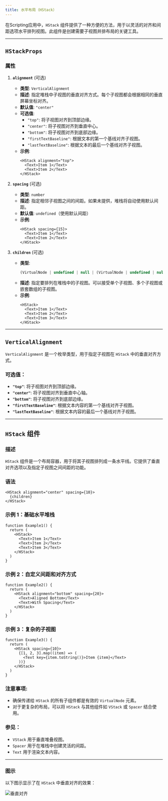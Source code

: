 ```yaml
---
title: 水平布局（HStack）
---
```

在Scripting应用中，`HStack` 组件提供了一种方便的方法，用于以灵活的对齐和间距选项水平排列视图。此组件是创建需要子视图并排布局的关键工具。

---

## **`HStackProps`**

### 属性

1. **`alignment`** (可选)
   - **类型**: `VerticalAlignment`
   - **描述**: 指定堆栈中子视图的垂直对齐方式。每个子视图都会根据相同的垂直屏幕坐标对齐。
   - **默认值**: `"center"`
   - **可选值**:
     - `"top"`: 将子视图对齐到顶部边缘。
     - `"center"`: 将子视图对齐到垂直中心。
     - `"bottom"`: 将子视图对齐到底部边缘。
     - `"firstTextBaseline"`: 根据文本的第一个基线对齐子视图。
     - `"lastTextBaseline"`: 根据文本的最后一个基线对齐子视图。
   - **示例**:
     ```tsx
     <HStack alignment="top">
       <Text>Item 1</Text>
       <Text>Item 2</Text>
     </HStack>
     ```

2. **`spacing`** (可选)
   - **类型**: `number`
   - **描述**: 指定相邻子视图之间的间距。如果未提供，堆栈将自动使用默认间距。
   - **默认值**: `undefined`（使用默认间距）
   - **示例**:
     ```tsx
     <HStack spacing={15}>
       <Text>Item 1</Text>
       <Text>Item 2</Text>
     </HStack>
     ```

3. **`children`** (可选)
   - **类型**: 
     ```ts
     (VirtualNode | undefined | null | (VirtualNode | undefined | null)[])[] | VirtualNode | undefined
     ```
   - **描述**: 指定要排列在堆栈中的子视图。可以接受单个子视图、多个子视图或嵌套数组的子视图。
   - **示例**:
     ```tsx
     <HStack>
       <Text>Item 1</Text>
       <Text>Item 2</Text>
       <Text>Item 3</Text>
     </HStack>
     ```

---

## **`VerticalAlignment`**

`VerticalAlignment` 是一个枚举类型，用于指定子视图在 `HStack` 中的垂直对齐方式。

### 可选值：
- **`"top"`**: 将子视图对齐到顶部边缘。
- **`"center"`**: 将子视图对齐到垂直中心轴。
- **`"bottom"`**: 将子视图对齐到底部边缘。
- **`"firstTextBaseline"`**: 根据文本内容的第一个基线对齐子视图。
- **`"lastTextBaseline"`**: 根据文本内容的最后一个基线对齐子视图。

---

## **`HStack` 组件**

### 描述

`HStack` 组件是一个布局容器，用于将其子视图排列成一条水平线。它提供了垂直对齐选项以及指定子视图之间间距的功能。

### 语法
```tsx
<HStack alignment="center" spacing={10}>
  {children}
</HStack>
```

### 示例 1：基础水平堆栈
```tsx
function Example1() {
  return (
    <HStack>
      <Text>Item 1</Text>
      <Text>Item 2</Text>
      <Text>Item 3</Text>
    </HStack>
  )
}
```

### 示例 2：自定义间距和对齐方式
```tsx
function Example2() {
  return (
    <HStack alignment="bottom" spacing={20}>
      <Text>Aligned Bottom</Text>
      <Text>With Spacing</Text>
    </HStack>
  )
}
```

### 示例 3：复杂的子视图
```tsx
function Example3() {
  return (
    <HStack spacing={10}>
      {[1, 2, 3].map((item) => (
        <Text key={item.toString()}>Item {item}</Text>
      ))}
    </HStack>
  )
}
```

### 注意事项:
- 确保传递给 `HStack` 的所有子组件都是有效的 `VirtualNode` 元素。
- 对于更复杂的布局，可以将 `HStack` 与其他组件如 `VStack` 或 `Spacer` 结合使用。

### 参见：
- `VStack` 用于垂直堆叠视图。
- `Spacer` 用于在堆栈中创建灵活的间距。
- `Text` 用于渲染文本内容。

---

### 图示
以下图示显示了在 `HStack` 中垂直对齐的效果：

![垂直对齐](https://docs-assets.developer.apple.com/published/a63aa800a94319cd283176a8b21bb7af/VerticalAlignment-1-iOS@2x.png)